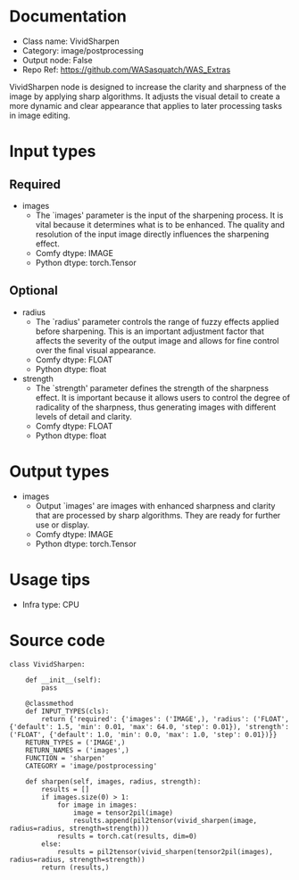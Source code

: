 # Documentation
- Class name: VividSharpen
- Category: image/postprocessing
- Output node: False
- Repo Ref: https://github.com/WASasquatch/WAS_Extras

VividSharpen node is designed to increase the clarity and sharpness of the image by applying sharp algorithms. It adjusts the visual detail to create a more dynamic and clear appearance that applies to later processing tasks in image editing.

# Input types
## Required
- images
    - The `images' parameter is the input of the sharpening process. It is vital because it determines what is to be enhanced. The quality and resolution of the input image directly influences the sharpening effect.
    - Comfy dtype: IMAGE
    - Python dtype: torch.Tensor
## Optional
- radius
    - The `radius' parameter controls the range of fuzzy effects applied before sharpening. This is an important adjustment factor that affects the severity of the output image and allows for fine control over the final visual appearance.
    - Comfy dtype: FLOAT
    - Python dtype: float
- strength
    - The `strength' parameter defines the strength of the sharpness effect. It is important because it allows users to control the degree of radicality of the sharpness, thus generating images with different levels of detail and clarity.
    - Comfy dtype: FLOAT
    - Python dtype: float

# Output types
- images
    - Output `images' are images with enhanced sharpness and clarity that are processed by sharp algorithms. They are ready for further use or display.
    - Comfy dtype: IMAGE
    - Python dtype: torch.Tensor

# Usage tips
- Infra type: CPU

# Source code
```
class VividSharpen:

    def __init__(self):
        pass

    @classmethod
    def INPUT_TYPES(cls):
        return {'required': {'images': ('IMAGE',), 'radius': ('FLOAT', {'default': 1.5, 'min': 0.01, 'max': 64.0, 'step': 0.01}), 'strength': ('FLOAT', {'default': 1.0, 'min': 0.0, 'max': 1.0, 'step': 0.01})}}
    RETURN_TYPES = ('IMAGE',)
    RETURN_NAMES = ('images',)
    FUNCTION = 'sharpen'
    CATEGORY = 'image/postprocessing'

    def sharpen(self, images, radius, strength):
        results = []
        if images.size(0) > 1:
            for image in images:
                image = tensor2pil(image)
                results.append(pil2tensor(vivid_sharpen(image, radius=radius, strength=strength)))
            results = torch.cat(results, dim=0)
        else:
            results = pil2tensor(vivid_sharpen(tensor2pil(images), radius=radius, strength=strength))
        return (results,)
```